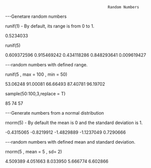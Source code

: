                                                   Random Numbers

---Genetare random numbers 

runif(1) - By default, its range is from 0 to 1.

0.5234033

runif(5)

0.609372596 0.915469242 0.434118286 0.848293641 0.009619427

 ---random numbers with defined range.

runif(5 , max = 100 , min = 50)

53.06248 91.00081 66.66493 87.40781 96.19702

sample(50:100,3,replace = T)

85 74 57

 ---Generate numbers from a normal distribution 

rnorm(5) - By default the mean is 0 and the standard deviation is 1.

-0.4315065 -0.8219912 -1.4829889 -1.1237049  0.7290666

 ---random numbers with defined mean and standard deviation.

rnorm(5 , mean = 5 , sd= 2)

4.509389 4.051663 8.033950 5.666774 6.602866

